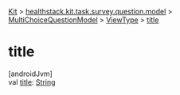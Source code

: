 
[Kit](../../../../kit.html) > [healthstack.kit.task.survey.question.model](../../index.html) > [MultiChoiceQuestionModel](../index.html) > [ViewType](index.html) > [title](title.html)



# title



[androidJvm]\
val [title](title.html): [String](https://kotlinlang.org/api/latest/jvm/stdlib/kotlin/-string/index.html)




